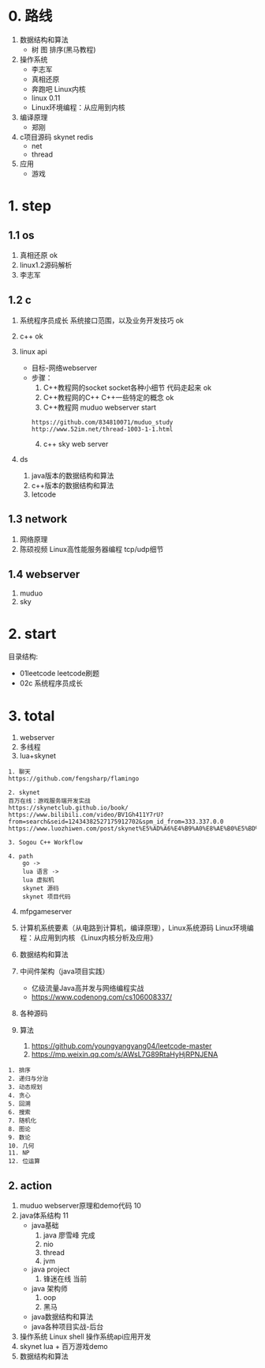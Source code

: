 # 0. 路线
1. 数据结构和算法
    - 树 图 排序(黑马教程)
2. 操作系统
    - 李志军
    - 真相还原
    - 奔跑吧 Linux内核
    - linux 0.11
    - Linux环境编程：从应用到内核
3. 编译原理
    - 郑刚
4. c项目源码 skynet redis
    - net
    - thread
5. 应用
    - 游戏

# 1. step
## 1.1 os
1. 真相还原               ok
2. linux1.2源码解析
3. 李志军

## 1.2 c
1. 系统程序员成长 系统接口范围，以及业务开发技巧  ok
2. c++                                         ok
3. linux api                                  
    - 目标-网络webserver
    - 步骤：
        1. C++教程网的socket           socket各种小细节   代码走起来     ok
        2. C++教程网的C++              C++一些特定的概念                ok
        3. C++教程网 muduo             webserver                       start  
        ```
        https://github.com/834810071/muduo_study
        http://www.52im.net/thread-1003-1-1.html
        ```
        4. c++ sky                     web server    
                
4. ds
    1. java版本的数据结构和算法
    2. c++版本的数据结构和算法
    3. letcode
## 1.3 network
1. 网络原理
2. 陈硕视频  Linux高性能服务器编程      tcp/udp细节    
## 1.4 webserver
1. muduo 
2. sky

# 2. start
目录结构:
- 01leetcode leetcode刷题
- 02c 系统程序员成长

# 3. total
1. webserver
2. 多线程
3. lua+skynet
```
1. 聊天
https://github.com/fengsharp/flamingo

2. skynet
百万在线：游戏服务端开发实战
https://skynetclub.github.io/book/
https://www.bilibili.com/video/BV1Gh411Y7rU?from=search&seid=12434382527175912702&spm_id_from=333.337.0.0
https://www.luozhiwen.com/post/skynet%E5%AD%A6%E4%B9%A0%E8%AE%B0%E5%BD%95/%E5%85%B3%E4%BA%8ESkynet.html

3. Sogou C++ Workflow

4. path
    go ->
    lua 语言 -> 
    lua 虚拟机
    skynet 源码
    skynet 项目代码

```
4. mfpgameserver
5. 计算机系统要素（从电路到计算机，编译原理），Linux系统源码  Linux环境编程：从应用到内核 《Linux内核分析及应用》  
6. 数据结构和算法
7. 中间件架构（java项目实践）    
    - 亿级流量Java高并发与网络编程实战
    - https://www.codenong.com/cs106008337/
8. 各种源码

9. 算法
    1. https://github.com/youngyangyang04/leetcode-master
    2. https://mp.weixin.qq.com/s/AWsL7G89RtaHyHjRPNJENA
```
1. 排序
2. 递归与分治
3. 动态规划
4. 贪心
5. 回溯
6. 搜索
7. 随机化
8. 图论
9. 数论
10. 几何
11. NP
12. 位运算
```

## 2. action
1. muduo webserver原理和demo代码    10
2. java体系结构                     11
    - java基础
        1. java 廖雪峰              完成
        2. nio 
        3. thread 
        4. jvm 
    - java project
        1. 锋迷在线                 当前
    - java 架构师
        1. oop
        2. 黑马
    - java数据结构和算法
    - java各种项目实战-后台
3. 操作系统 Linux shell 操作系统api应用开发
4. skynet lua + 百万游戏demo
5. 数据结构和算法








